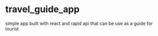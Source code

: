 # travel_guide_app
simple app built with react and rapid api that can be use as a guide for tourist
